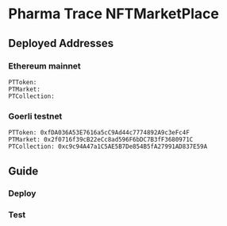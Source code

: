 # Pharma Trace NFTMarketPlace

## Deployed Addresses

### Ethereum mainnet

```
PTToken:
PTMarket:
PTCollection:
```

### Goerli testnet

```
PTToken: 0xfDA036A53E7616a5cC9Ad44c7774892A9c3eFc4F
PTMarket: 0x2f0716f39cB22eCc8ad596F6bDC7B3fF3680971C
PTCollection: 0xc9c94A47a1C5AE5B7De854B5fA27991AD837E59A
```

## Guide

### Deploy

### Test
